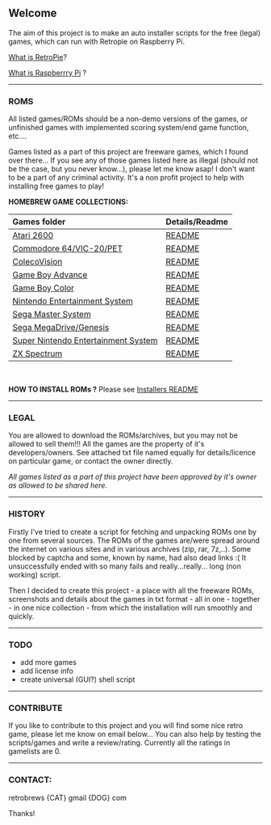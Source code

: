 ## Welcome

The aim of this project is to make an auto installer scripts for the free (legal) games, which can run with Retropie on Raspberry Pi.

[What is RetroPie](https://retropie.org.uk/)? 

[What is Raspberrry Pi](https://www.raspberrypi.org/) ?


* * *

### ROMS
All listed games/ROMs should be a non-demo versions of the games, or unfinished games with implemented scoring system/end game function, etc....

Games listed as a part of this project are freeware games, which I found over there...
If you see any of those games listed here as illegal (should not be the case, but you never know...), please let me know asap! I don't want to be a part of any criminal activity. It's a non profit project to help with installing free games to play!

**HOMEBREW GAME COLLECTIONS:**

| Games folder      | Details/Readme |
|:-------------|:------------------|
| [Atari 2600](https://github.com/retrobrews/atari2600-games)  | [README](https://github.com/retrobrews/atari2600-games/blob/master/README.md) |
| [Commodore 64/VIC-20/PET](https://github.com/retrobrews/c64-games) | [README](https://github.com/retrobrews/c64-games/blob/master/README.md) |
| [ColecoVision](https://github.com/retrobrews/colecovision-games)           | [README](https://github.com/retrobrews/colecovision-games/blob/master/README.md) |
| [Game Boy Advance](https://github.com/retrobrews/gba-games)           | [README](https://github.com/retrobrews/gba-games/blob/master/README.md) |
| [Game Boy Color](https://github.com/retrobrews/gbc-games) | [README](https://github.com/retrobrews/gbc-games/blob/master/README.md) |
| [Nintendo Entertainment System](https://github.com/retrobrews/nes-games) | [README](https://github.com/retrobrews/nes-games/blob/master/README.md) |
| [Sega Master System](https://github.com/retrobrews/sms-games) | [README](https://github.com/retrobrews/sms-games/blob/master/README.md) |
| [Sega MegaDrive/Genesis](https://github.com/retrobrews/md-games) | [README](https://github.com/retrobrews/md-games/blob/master/README.md) |
| [Super Nintendo Entertainment System](https://github.com/retrobrews/snes-games) | [README](https://github.com/retrobrews/snes-games/blob/master/README.md) |
| [ZX Spectrum](https://github.com/retrobrews/zxspectrum-games) | [README](https://github.com/retrobrews/zxspectrum-games/blob/master/README.md) |
<br />

**HOW TO INSTALL ROMs ?**
Please see [Installers README](https://github.com/retrobrews/installers/blob/master/README.md)

* * *

### LEGAL
You are allowed to download the ROMs/archives, but you may not be allowed to sell them!!! All the games are the property of it's developers/owners. See attached txt file named equally for details/licence on particular game, or contact the owner directly.

_All games listed as a part of this project have been approved by it's owner as allowed to be shared here._

* * *

### HISTORY
Firstly I've tried to create a script for fetching and unpacking ROMs one by one from several sources. The ROMs of the games are/were spread around the internet on various sites and in various archives (zip, rar, 7z,..). Some blocked by captcha and some, known by name, had also dead links :(
It unsuccessfully ended with so many fails and really...really... long (non working) script.

Then I decided to create this project - a place with all the freeware ROMs, screenshots and details about the games in txt format - all in one - together - in one nice collection - from which the installation will run smoothly and quickly.

* * *

### TODO
- add more games
- add license info
- create universal (GUI?) shell script

* * *

### CONTRIBUTE
If you like to contribute to this project and you will find some nice retro game, please let me know on email below...
You can also help by testing the scripts/games and write a review/rating. Currently all the ratings in gamelists are 0.

* * *

### CONTACT:

retrobrews {CAT} gmail {DOG} com

Thanks!
